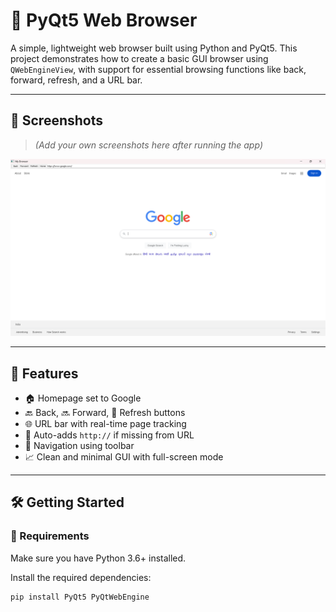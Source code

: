 # 🔗 PyQt5 Web Browser

A simple, lightweight web browser built using Python and PyQt5. This project demonstrates how to create a basic GUI browser using `QWebEngineView`, with support for essential browsing functions like back, forward, refresh, and a URL bar.

---

## 📸 Screenshots

> *(Add your own screenshots here after running the app)*

![Browser Screenshot](screenshot.png)

---

## 🚀 Features

- 🏠 Homepage set to Google
- 🔙 Back, 🔜 Forward, 🔄 Refresh buttons
- 🌐 URL bar with real-time page tracking
- 🔢 Auto-adds `http://` if missing from URL
- 🧭 Navigation using toolbar
- 📈 Clean and minimal GUI with full-screen mode

---

## 🛠️ Getting Started

### 🔧 Requirements

Make sure you have Python 3.6+ installed.

Install the required dependencies:

```bash
pip install PyQt5 PyQtWebEngine
